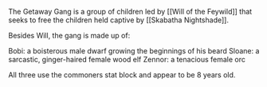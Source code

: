 The Getaway Gang is a group of children led by [[Will of the Feywild]] that seeks to free the children held captive by [[Skabatha Nightshade]].

Besides Will, the gang is made up of:

Bobi: a boisterous male dwarf growing the beginnings of his beard
Sloane: a sarcastic, ginger-haired female wood elf
Zennor: a tenacious female orc

All three use the commoners stat block and appear to be 8 years old. 